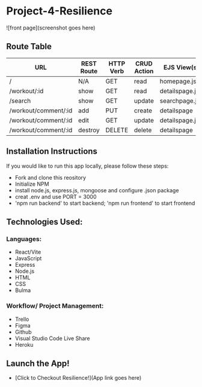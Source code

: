 
# Project-4-Resilience

![front page](screenshot goes here)


## Route Table


|       **URL**           | **REST Route** | **HTTP Verb** | **CRUD Action** |   **EJS View(s)**         | **Created Yet?**  |
| ---------------         | -------------- | ------------- | --------------- | ------------------------  | ----------------- |
| /                       | N/A            | GET           | read            | homepage.jsx              | YES               |
| /workout/:id            | show           | GET           | read            | detailspage.jsx           | YES               |
| /search                 | show           | GET           | update          | searchpage.jsx            | NO                |
| /workout/comment/:id    | add            | PUT           | create          | detailspage               | NO                |
| /workout/comment/:id    | edit           | GET           | update          | detailspage.jsx           | NO                |
| /workout/comment/:id    | destroy	       | DELETE	       | delete		       | detailspage               | NO                |


## Installation Instructions
If you would like to run this app locally, please follow these steps:
- Fork and clone this reository
- Initialize NPM
- install node.js, express.js, mongoose and configure .json package
- creat .env and use PORT = 3000
- 'npm run backend' to start backend; 'npm run frontend' to start frontend


## Technologies Used:
### Languages: 
- React/Vite
- JavaScript
- Express
- Node.js
- HTML
- CSS
- Bulma

### Workflow/ Project Management:
- Trello
- Figma
- Github
- Visual Studio Code Live Share
- Heroku


## Launch the App!
- [Click to Checkout Resilience!](App link goes here)





